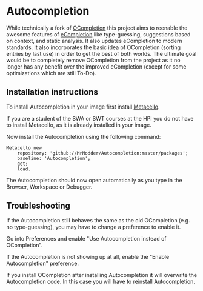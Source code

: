 # Autocompletion
While technically a fork of [OCompletion](http://www.squeaksource.com/@NZSwcxtqxYUKxV3I/oO0ot5Cp) this project aims to reenable the awesome features of [eCompletion](http://uncomplex.net/ecompletion/) like type-guessing, suggestions based on context, and static analysis. It also updates eCompletion to modern standards. It also incorporates the basic idea of OCompletion (sorting entries by last use) in order to get the best of both worlds. The ultimate goal would be to completely remove OCompletion from the project as it no longer has any benefit over the improved eCompletion (except for some optimizations which are still To-Do).

## Installation instructions
To install Autocompletion in your image first install [Metacello](https://github.com/Metacello/metacello).

If you are a student of the SWA or SWT courses at the HPI you do not have to install Metacello, as it is already installed in your image.

Now install the Autocompletion using the following command:
```smalltalk
Metacello new
	repository: 'github://MrModder/Autocompletion:master/packages';
	baseline: 'Autocompletion';
	get;
	load.
```

The Autocompletion should now open automatically as you type in the Browser, Workspace or Debugger.

## Troubleshooting
If the Autocompletion still behaves the same as the old OCompletion (e.g. no type-guessing), you may have to change a preference to enable it.

Go into Preferences and enable "Use Autocompletion instead of OCompletion".

If the Autocompletion is not showing up at all, enable the "Enable Autocompletion" preference.

If you install OCompletion after installing Autocompletion it will overwrite the Autocompletion code.
In this case you will have to reinstall Autocompletion.
